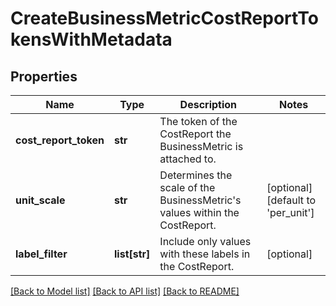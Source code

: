 # CreateBusinessMetricCostReportTokensWithMetadata

## Properties
Name | Type | Description | Notes
------------ | ------------- | ------------- | -------------
**cost_report_token** | **str** | The token of the CostReport the BusinessMetric is attached to. | 
**unit_scale** | **str** | Determines the scale of the BusinessMetric&#39;s values within the CostReport. | [optional] [default to 'per_unit']
**label_filter** | **list[str]** | Include only values with these labels in the CostReport. | [optional] 

[[Back to Model list]](../README.md#documentation-for-models) [[Back to API list]](../README.md#documentation-for-api-endpoints) [[Back to README]](../README.md)


